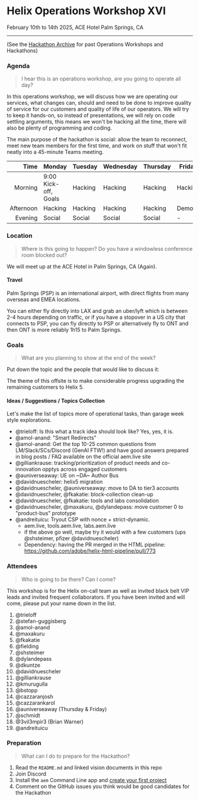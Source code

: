 # Helix Operations Workshop XVI

February 10th to 14th 2025, ACE Hotel Palm Springs, CA

---

(See the [Hackathon Archive](./README.md) for past Operations Workshops and Hackathons)

### Agenda

> I hear this is an operations workshop, are you going to operate all day?

In this operations workshop, we will discuss how we are operating our services, what changes can, should and need to be done to
improve quality of service for our customers and quality of life of our operators. We will try to keep it hands-on, so instead
of presentations, we will rely on code settling arguments, this means we won't be hacking all the time, there will also be plenty 
of programming and coding.

The main purpose of the hackathon is social: allow the team to reconnect, meet new team members for the first time, and work on 
stuff that won't fit neatly into a 45-minute Teams meeting.

|      Time | Monday                                                 | Tuesday | Wednesday | Thursday | Friday  |
| --------: | ------------------------------------------------------ | ------- | --------- | -------- | ------- |
|   Morning | 9:00 Kick-off, Goals                                   | Hacking | Hacking   | Hacking  | Hacking |
| Afternoon | Hacking                                                | Hacking | Hacking   | Hacking  | Demos   |
|   Evening | Social                                                 | Social  | Social    | Social   | -       |

### Location

> Where is this going to happen? Do you have a windowless conference room blocked out?

We will meet up at the ACE Hotel in Palm Springs, CA (Again).

#### Travel

Palm Springs (PSP) is an international airport, with direct flights from many overseas and EMEA locations.

You can either fly directly into LAX and grab an uber/lyft which is between 2-4 hours depending on traffic, or if you have a stopover in a US city that connects to PSP, you can fly directly to PSP or alternatively fly to ONT and then ONT is more reliably 1h15 to Palm Springs.

### Goals

> What are you planning to show at the end of the week?

Put down the topic and the people that would like to discuss it:

The theme of this offsite is to make considerable progress upgrading the remaining customers to Helix 5.

#### Ideas / Suggestions / Topics Collection

Let's make the list of topics more of operational tasks, than garage week style explorations.

- @trieloff: Is this what a track idea should look like? Yes, yes, it is.
- @amol-anand: "Smart Redirects"
- @amol-anand: Get the top 10-25 common questions from LM/Slack/SCs/Discord (GenAI FTW!) and have good answers prepared in blog posts / FAQ available on the official aem.live site
- @gilliankrause: tracking/prioritization of product needs and co-innovation opptys across engaged customers
- @auniverseaway: UE on ~DA~ Author Bus
- @davidnuescheler: helix5 migration
- @davidnuescheler, @auniverseaway: move to DA to tier3 accounts
- @davidnuescheler, @fkakatie: block-collection clean-up
- @davidnuescheler, @fkakatie: tools and labs consolidation
- @davidnuescheler, @maxakuru, @dylandepass: move customer 0 to "product-bus" prototype
- @andreituicu: Tryout CSP with nonce + strict-dynamic.
  - aem.live, tools.aem.live, labs.aem.live
  - if the above go well, maybe try it would with a few customers (ups @shsteimer, pfizer @davidnuescheler)
  - Dependency: having the PR merged in the HTML pipeline: https://github.com/adobe/helix-html-pipeline/pull/773
    

### Attendees

> Who is going to be there? Can I come?

This workshop is for the Helix on-call team as well as invited black belt VIP leads and invited frequent collaborators.
If you have been invited and will come, please put your name down in the list.

1. @trieloff
2. @stefan-guggisberg
3. @amol-anand
4. @maxakuru
5. @fkakatie
6. @fielding
7. @shsteimer
8. @dylandepass
9. @dkuntze
10. @davidnuescheler
11. @gilliankrause
12. @kmurugulla
13. @bstopp
14. @cazzaranjosh
15. @cazzarankarol
16. @auniverseaway (Thursday & Friday)
17. @schmidt
18. @3vil3mpir3 (Brian Warner)
19. @andreituicu

### Preparation

> What can I do to prepare for the Hackathon?

1. Read the `README.md` and linked vision documents in this repo
2. Join Discord
3. Install the `aem` Command Line app and [create your first project](https://www.aem.live/tutorial)
4. Comment on the GitHub issues you think would be good candidates for the Hackathon
